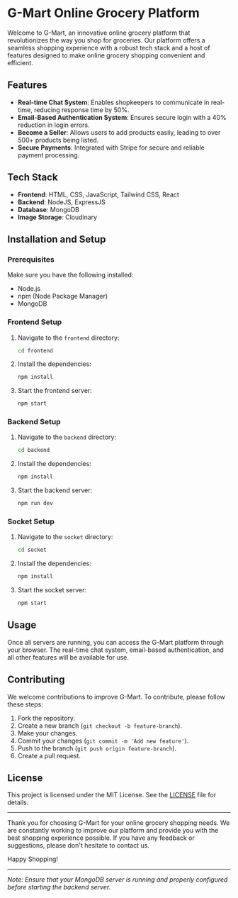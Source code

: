 
# G-Mart Online Grocery Platform

Welcome to G-Mart, an innovative online grocery platform that revolutionizes the way you shop for groceries. Our platform offers a seamless shopping experience with a robust tech stack and a host of features designed to make online grocery shopping convenient and efficient.

## Features

- **Real-time Chat System**: Enables shopkeepers to communicate in real-time, reducing response time by 50%.
- **Email-Based Authentication System**: Ensures secure login with a 40% reduction in login errors.
- **Become a Seller**: Allows users to add products easily, leading to over 500+ products being listed.
- **Secure Payments**: Integrated with Stripe for secure and reliable payment processing.

## Tech Stack

- **Frontend**: HTML, CSS, JavaScript, Tailwind CSS, React
- **Backend**: NodeJS, ExpressJS
- **Database**: MongoDB
- **Image Storage**: Cloudinary

## Installation and Setup

### Prerequisites

Make sure you have the following installed:

- Node.js
- npm (Node Package Manager)
- MongoDB

### Frontend Setup

1. Navigate to the `frontend` directory:
    ```sh
    cd frontend
    ```

2. Install the dependencies:
    ```sh
    npm install
    ```

3. Start the frontend server:
    ```sh
    npm start
    ```

### Backend Setup

1. Navigate to the `backend` directory:
    ```sh
    cd backend
    ```

2. Install the dependencies:
    ```sh
    npm install
    ```

3. Start the backend server:
    ```sh
    npm run dev
    ```

### Socket Setup

1. Navigate to the `socket` directory:
    ```sh
    cd socket
    ```

2. Install the dependencies:
    ```sh
    npm install
    ```

3. Start the socket server:
    ```sh
    npm start
    ```

## Usage

Once all servers are running, you can access the G-Mart platform through your browser. The real-time chat system, email-based authentication, and all other features will be available for use.

## Contributing

We welcome contributions to improve G-Mart. To contribute, please follow these steps:

1. Fork the repository.
2. Create a new branch (`git checkout -b feature-branch`).
3. Make your changes.
4. Commit your changes (`git commit -m 'Add new feature'`).
5. Push to the branch (`git push origin feature-branch`).
6. Create a pull request.

## License

This project is licensed under the MIT License. See the [LICENSE](LICENSE) file for details.

---

Thank you for choosing G-Mart for your online grocery shopping needs. We are constantly working to improve our platform and provide you with the best shopping experience possible. If you have any feedback or suggestions, please don't hesitate to contact us.

Happy Shopping!

---

*Note: Ensure that your MongoDB server is running and properly configured before starting the backend server.*
